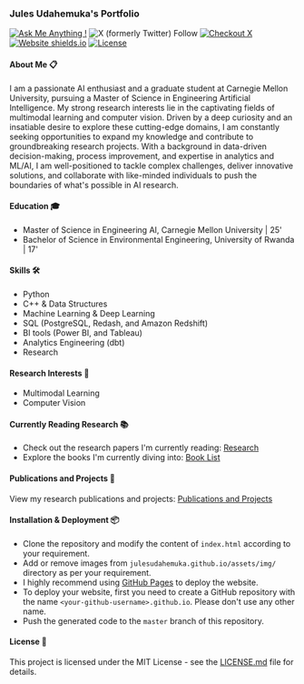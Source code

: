 ### Jules Udahemuka's Portfolio

[![Ask Me Anything !](https://img.shields.io/badge/ask%20me-linkedin-1abc9c.svg)](https://www.linkedin.com/in/julesudahemuka/)
![X (formerly Twitter) Follow](https://img.shields.io/twitter/follow/udaheju)
[![Checkout X](https://img.shields.io/badge/twitter-yes-green.svg)](https://twitter.com/udaheju)
[![Website shields.io](https://img.shields.io/badge/website-up-yellow)](http://julesudahemuka.github.io/)
[![License](http://img.shields.io/:license-mit-blue.svg?style=flat-square)](http://badges.mit-license.org)

#### About Me 📋
I am a passionate AI enthusiast and a graduate student at Carnegie Mellon University, pursuing a Master of Science in Engineering Artificial Intelligence. My strong research interests lie in the captivating fields of multimodal learning and computer vision. Driven by a deep curiosity and an insatiable desire to explore these cutting-edge domains, I am constantly seeking opportunities to expand my knowledge and contribute to groundbreaking research projects. With a background in data-driven decision-making, process improvement, and expertise in analytics and ML/AI, I am well-positioned to tackle complex challenges, deliver innovative solutions, and collaborate with like-minded individuals to push the boundaries of what's possible in AI research.

#### Education 🎓
- Master of Science in Engineering AI, Carnegie Mellon University | 25'
- Bachelor of Science in Environmental Engineering, University of Rwanda | 17'

#### Skills 🛠️
- Python
- C++ & Data Structures
- Machine Learning & Deep Learning  
- SQL (PostgreSQL, Redash, and Amazon Redshift)
- BI tools (Power BI, and Tableau)
- Analytics Engineering (dbt)
- Research

#### Research Interests 🔬
- Multimodal Learning
- Computer Vision

#### Currently Reading Research  📚
- Check out the research papers I'm currently reading: [Research](./research_dump)
- Explore the books I'm currently diving into: [Book List](./book_list)

#### Publications and Projects 📃
View my research publications and projects: [Publications and Projects](./publications_projects)

#### Installation & Deployment 📦
- Clone the repository and modify the content of `index.html` according to your requirement.
- Add or remove images from `julesudahemuka.github.io/assets/img/` directory as per your requirement.
- I highly recommend using [GitHub Pages](https://pages.github.com/) to deploy the website.
- To deploy your website, first you need to create a GitHub repository with the name `<your-github-username>.github.io`. Please don't use any other name.
- Push the generated code to the `master` branch of this repository.

#### License 📄
This project is licensed under the MIT License - see the [LICENSE.md](./LICENSE) file for details.